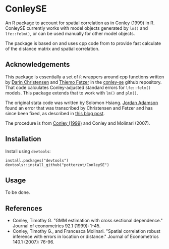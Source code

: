 # ConleySE

An R package to account for spatial correlation as in Conley (1999) in R. ConleySE currently works with model objects generated by `lm()` and `lfe::felm()`, or can be used manually for other model objects.

The package is based on and uses cpp code from []() to provide fast calculate of the distance matrix and spatial correlation.

## Acknowledgements

This package is essentially a set of `R` wrappers around cpp functions written by [Darin Christensen](https://darinchristensen.com/) and [Thiemo Fetzer](http://www.trfetzer.com/) in the [conley-se](https://github.com/darinchristensen/conley-se) github repository. That code calculates Conley-adjusted standard errors for `lfe::felm()` models. This package extends that to work with `lm()` and `plm()`.

The original stata code was written by Solomon Hsiang. [Jordan Adamson](https://sites.google.com/a/g.clemson.edu/ja-resources/) found an error that was transcribed by Christensen and Fetzer and has since been fixed, as described in [this blog post](https://darinchristensen.com/post/2017-08-21-correction/).

The procedure is from [Conley (1999)]("https://doi.org/10.1016/S0304-4076(98)00084-0") and Conley and Molinari (2007).


## Installation

Install using `devtools`:

    install.packages("devtools")
    devtools::install_github("potterzot/ConleySE")


## Usage

  To be done.


## References

- Conley, Timothy G. "GMM estimation with cross sectional dependence." Journal of econometrics 92.1 (1999): 1-45.
- Conley, Timothy G., and Francesca Molinari. "Spatial correlation robust inference with errors in location or distance." Journal of Econometrics 140.1 (2007): 76-96. 
